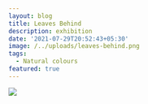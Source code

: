 ```yaml
---
layout: blog
title: Leaves Behind
description: exhibition
date: '2021-07-29T20:52:43+05:30'
image: /../uploads/leaves-behind.png
tags:
  - Natural colours
featured: true
---
```

![](/../uploads/leaves-behind.png)
